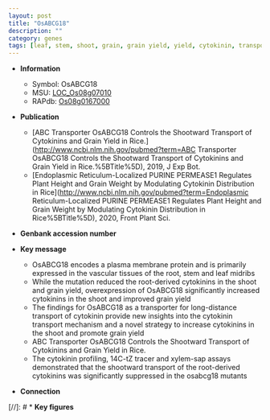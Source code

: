 ```yaml
---
layout: post
title: "OsABCG18"
description: ""
category: genes
tags: [leaf, stem, shoot, grain, grain yield, yield, cytokinin, transporter, plasma membrane, ABC transporter]
---
```


* **Information**  
    + Symbol: OsABCG18  
    + MSU: [LOC_Os08g07010](http://rice.uga.edu/cgi-bin/ORF_infopage.cgi?orf=LOC_Os08g07010)  
    + RAPdb: [Os08g0167000](http://rapdb.dna.affrc.go.jp/viewer/gbrowse_details/irgsp1?name=Os08g0167000)  

* **Publication**  
    + [ABC Transporter OsABCG18 Controls the Shootward Transport of Cytokinins and Grain Yield in Rice.](http://www.ncbi.nlm.nih.gov/pubmed?term=ABC Transporter OsABCG18 Controls the Shootward Transport of Cytokinins and Grain Yield in Rice.%5BTitle%5D), 2019, J Exp Bot.
    + [Endoplasmic Reticulum-Localized PURINE PERMEASE1 Regulates Plant Height and Grain Weight by Modulating Cytokinin Distribution in Rice](http://www.ncbi.nlm.nih.gov/pubmed?term=Endoplasmic Reticulum-Localized PURINE PERMEASE1 Regulates Plant Height and Grain Weight by Modulating Cytokinin Distribution in Rice%5BTitle%5D), 2020, Front Plant Sci.

* **Genbank accession number**  

* **Key message**  
    + OsABCG18 encodes a plasma membrane protein and is primarily expressed in the vascular tissues of the root, stem and leaf midribs
    + While the mutation reduced the root-derived cytokinins in the shoot and grain yield, overexpression of OsABCG18 significantly increased cytokinins in the shoot and improved grain yield
    + The findings for OsABCG18 as a transporter for long-distance transport of cytokinin provide new insights into the cytokinin transport mechanism and a novel strategy to increase cytokinins in the shoot and promote grain yield
    + ABC Transporter OsABCG18 Controls the Shootward Transport of Cytokinins and Grain Yield in Rice.
    + The cytokinin profiling, 14C-tZ tracer and xylem-sap assays demonstrated that the shootward transport of the root-derived cytokinins was significantly suppressed in the osabcg18 mutants

* **Connection**  

[//]: # * **Key figures**  


